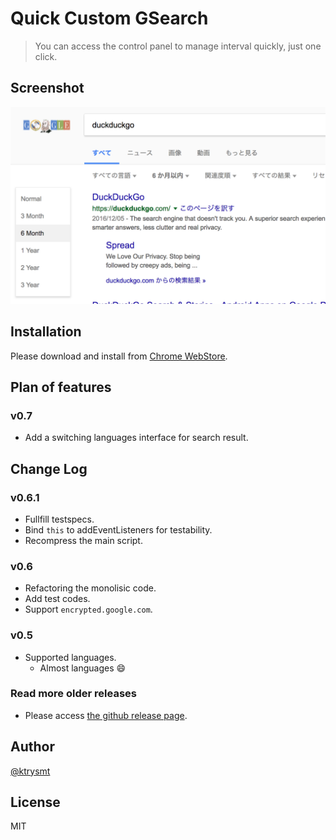 # Quick Custom GSearch

> You can access the control panel to manage interval quickly, just one click.

## Screenshot

![Screenshot](./capture.png)

## Installation

Please download and install from [Chrome WebStore](https://chrome.google.com/webstore/detail/quick-custom-gsearch/dcdmfmmmmpjgfaffnaokjpifnihmhaon?utm_source=chrome-app-launcher-info-dialog).

## Plan of features

### v0.7
- Add a switching languages interface for search result.

## Change Log

### v0.6.1

- Fullfill testspecs.
- Bind `this` to addEventListeners for testability.
- Recompress the main script.

### v0.6
- Refactoring the monolisic code.
- Add test codes.
- Support `encrypted.google.com`.

### v0.5
- Supported languages.
  - Almost languages :smile:

### Read more older releases
- Please access [the github release page](https://github.com/ktrysmt/quick-custom-gsearch/releases).

## Author

[@ktrysmt](https://github.com/ktrysmt)

## License

MIT
